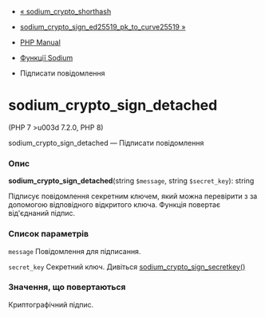 - [« sodium_crypto_shorthash](function.sodium-crypto-shorthash.md)
- [sodium_crypto_sign_ed25519_pk_to_curve25519
»](function.sodium-crypto-sign-ed25519-pk-to-curve25519.md)

- [PHP Manual](index.md)
- [Функції Sodium](ref.sodium.md)
- Підписати повідомлення

# sodium_crypto_sign_detached

(PHP 7 \>u003d 7.2.0, PHP 8)

sodium_crypto_sign_detached — Підписати повідомлення

### Опис

**sodium_crypto_sign_detached**(string `$message`, string
`$secret_key`): string

Підписує повідомлення секретним ключем, який можна перевірити з
за допомогою відповідного відкритого ключа. Функція повертає
від'єднаний підпис.

### Список параметрів

`message`
Повідомлення для підписання.

`secret_key`
Секретний ключ. Дивіться
[sodium_crypto_sign_secretkey()](function.sodium-crypto-sign-secretkey.md)

### Значення, що повертаються

Криптографічний підпис.
